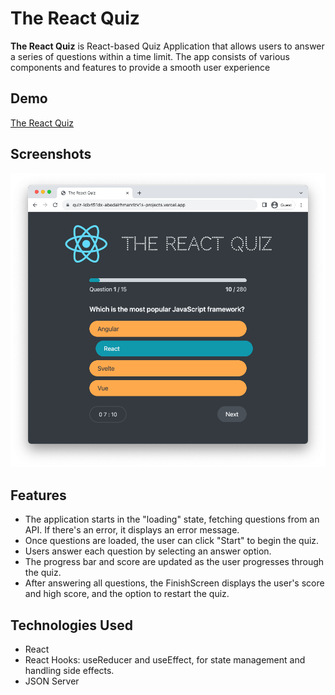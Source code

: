 # The React Quiz

**The React Quiz** is React-based Quiz Application that allows users to answer a series of questions within a time limit. The app consists of various components and features to provide a smooth user experience

## Demo

[The React Quiz](https://quiz-app-one-inky.vercel.app/)

## Screenshots

![The React Quiz](./public/screenshot.png)

## Features

- The application starts in the "loading" state, fetching questions from an API. If there's an error, it displays an error message.
- Once questions are loaded, the user can click "Start" to begin the quiz.
- Users answer each question by selecting an answer option.
- The progress bar and score are updated as the user progresses through the quiz.
- After answering all questions, the FinishScreen displays the user's score and high score, and the option to restart the quiz.

## Technologies Used

- React
- React Hooks: useReducer and useEffect, for state management and handling side effects.
- JSON Server
